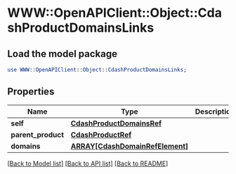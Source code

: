 # WWW::OpenAPIClient::Object::CdashProductDomainsLinks

## Load the model package
```perl
use WWW::OpenAPIClient::Object::CdashProductDomainsLinks;
```

## Properties
Name | Type | Description | Notes
------------ | ------------- | ------------- | -------------
**self** | [**CdashProductDomainsRef**](CdashProductDomainsRef.md) |  | [optional] 
**parent_product** | [**CdashProductRef**](CdashProductRef.md) |  | [optional] 
**domains** | [**ARRAY[CdashDomainRefElement]**](CdashDomainRefElement.md) |  | [optional] 

[[Back to Model list]](../README.md#documentation-for-models) [[Back to API list]](../README.md#documentation-for-api-endpoints) [[Back to README]](../README.md)


